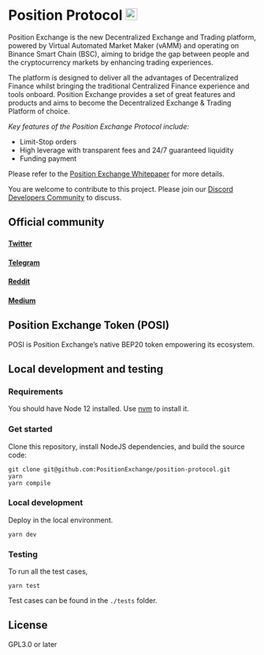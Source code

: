 # Position Protocol <img src="https://position.exchange/Logo-Position.svg" width="24">

Position Exchange is the new Decentralized Exchange and Trading platform, powered by Virtual Automated Market Maker (vAMM) and operating on Binance Smart Chain (BSC), aiming to bridge the gap between people and the cryptocurrency markets by enhancing trading experiences.

The platform is designed to deliver all the advantages of Decentralized Finance whilst bringing the traditional Centralized Finance experience and tools onboard. Position Exchange provides a set of great features and products and aims to become the Decentralized Exchange & Trading Platform of choice.

_Key features of the Position Exchange Protocol include:_

- Limit-Stop orders
- High leverage with transparent fees and 24/7 guaranteed liquidity
- Funding payment

Please refer to the [Position Exchange Whitepaper](https://position.exchange/whitepaper.pdf) for more details.

You are welcome to contribute to this project. Please join our [Discord Developers Community](https://discord.gg/2m88UG7f2U) to discuss.

## Official community

#### [Twitter](https://twitter.com/PositionEx) <img src="https://image.flaticon.com/icons/png/512/733/733579.png" width="16">

#### [Telegram](https://t.me/PositionExchange) <img src="https://image.flaticon.com/icons/png/512/2111/2111646.png" width="16">

#### [Reddit](https://www.reddit.com/r/PositionExchange/) <img src="https://image.flaticon.com/icons/png/512/2111/2111589.png" width="16">

#### [Medium](https://positionex.medium.com/) <img src="https://image.flaticon.com/icons/png/512/2111/2111505.png" width="16">

## Position Exchange Token (POSI)

POSI is Position Exchange’s native BEP20 token empowering its ecosystem.

## Local development and testing

### Requirements

You should have Node 12 installed. Use [nvm](https://github.com/nvm-sh/nvm) to install it.

### Get started

Clone this repository, install NodeJS dependencies, and build the source code:

```
git clone git@github.com:PositionExchange/position-protocol.git
yarn
yarn compile
```

### Local development

Deploy in the local environment.

```
yarn dev
```

### Testing

To run all the test cases,

```
yarn test
```

Test cases can be found in the `./tests` folder.

## License

GPL3.0 or later
